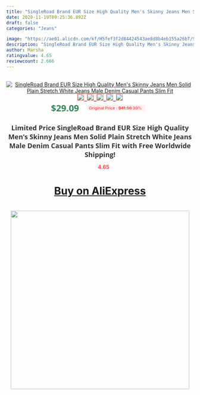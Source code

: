 ```yaml
---
title: "SingleRoad Brand EUR Size High Quality Men's Skinny Jeans Men Solid Plain Stretch White Jeans Male Denim Casual Pants Slim Fit"
date: 2020-11-19T09:25:36.892Z
draft: false
categories: "Jeans"

image: "https://ae01.alicdn.com/kf/H5fef3f2d84424543ae8d8b4eb155a26bT/SingleRoad-Brand-EUR-Size-High-Quality-Men-s-Skinny-Jeans-Men-Solid-Plain-Stretch-White-Jeans.jpg"
description: "SingleRoad Brand EUR Size High Quality Men's Skinny Jeans Men Solid Plain Stretch White Jeans Male Denim Casual Pants Slim Fit"
author: Marsha
ratingvalue: 4.65
reviewcount: 2.666
---
```

<br>
<div style="text-align: center;">
<a href="https://s.click.aliexpress.com/e/_A49xzx" target="_blank" rel="nofollow noopener noreferrer"><img alt="SingleRoad Brand EUR Size High Quality Men's Skinny Jeans Men Solid Plain Stretch White Jeans Male Denim Casual Pants Slim Fit" class="magnifier-image" src="https://ae01.alicdn.com/kf/H5fef3f2d84424543ae8d8b4eb155a26bT/SingleRoad-Brand-EUR-Size-High-Quality-Men-s-Skinny-Jeans-Men-Solid-Plain-Stretch-White-Jeans.jpg_640x640.jpg">
<br>
<img style="border:1px solid salmon" src="https://ae01.alicdn.com/kf/H5fef3f2d84424543ae8d8b4eb155a26bT/SingleRoad-Brand-EUR-Size-High-Quality-Men-s-Skinny-Jeans-Men-Solid-Plain-Stretch-White-Jeans.jpg_120x120.jpg">&nbsp;&nbsp;<img style="border:1px solid salmon" src="https://ae01.alicdn.com/kf/H8b440aff47c7451aa808383c9d9fb47ea/SingleRoad-Brand-EUR-Size-High-Quality-Men-s-Skinny-Jeans-Men-Solid-Plain-Stretch-White-Jeans.jpg_120x120.jpg">&nbsp;&nbsp;<img style="border:1px solid salmon" src="https://ae01.alicdn.com/kf/Hb0b21db6bb004d28b0413ecf1bfe6a7fN/SingleRoad-Brand-EUR-Size-High-Quality-Men-s-Skinny-Jeans-Men-Solid-Plain-Stretch-White-Jeans.jpg_120x120.jpg">&nbsp;&nbsp;<img style="border:1px solid salmon" src="https://ae01.alicdn.com/kf/H6c3da9dec9294a5997d0bea7eefb53c7o/SingleRoad-Brand-EUR-Size-High-Quality-Men-s-Skinny-Jeans-Men-Solid-Plain-Stretch-White-Jeans.jpg_120x120.jpg">&nbsp;&nbsp;<img style="border:1px solid salmon" src="https://ae01.alicdn.com/kf/Hf52360b274c64a3da275fee2f90438adG/SingleRoad-Brand-EUR-Size-High-Quality-Men-s-Skinny-Jeans-Men-Solid-Plain-Stretch-White-Jeans.jpg_120x120.jpg"></a></div><br0>
<div style="text-align: center;"><span style="background-color: white; border: 0px; box-sizing: border-box; color: seagreen; display: inline-block; font-family: &quot;open sans&quot; , &quot;arial&quot; , &quot;helvetica&quot; , sans-serif , &quot;heiti&quot;; font-size: 24px; font-stretch: inherit; font-weight: 700; line-height: inherit; margin: 0px 10px 0px 0px; padding: 0px; vertical-align: middle;">$29.09 </span>
<span style="background: rgb(255 , 241 , 241); border-radius: 3px; border: 0px; box-sizing: border-box; color: #ff4747; display: inline-block; font-family: inherit; font-size: 12px; font-stretch: inherit; font-style: inherit; font-variant: inherit; font-weight: 600; line-height: inherit; margin: 0px; padding: 2px 5px; transform: scale(0.9); vertical-align: middle;">Original Price : <b style="text-decoration: line-through;">$41.56 </b> 30%&nbsp;&nbsp;</span></div>
<h1 style="color: #333333; display: inline-block; font-family: &quot;open sans&quot; , &quot;arial&quot; , &quot;helvetica&quot; , sans-serif , &quot;heiti&quot;; font-size: 18px; font-stretch: inherit; font-weight: 700; text-align: center;">Limited Price SingleRoad Brand EUR Size High Quality Men's Skinny Jeans Men Solid Plain Stretch White Jeans Male Denim Casual Pants Slim Fit with Free Worldwide Shipping!</h1>
<div style="color: #ff4747; text-align: center;">
<img src="https://4.bp.blogspot.com/-M0ZcTcb-5uY/XleCXlxnR4I/AAAAAAAAAEc/OrjgMkXV1oMQFaCRZj5HQwOCBcu3w1FegCPcBGAYYCw/s1600/star.png" style="height: 15px;">&nbsp;<b>4.65</b></div>
<div class="button_cont" align="center"><a class="buynow_a" href="https://s.click.aliexpress.com/e/_A49xzx" target="_blank" rel="nofollow noopener noreferrer"><H1>Buy on AliExpress</H1></a></div><br>
<div class="separator" style="clear: both; text-align: center;">
<img src="https://lh3.googleusercontent.com/-pTy5HemUv9M/XlePHvY0dAI/AAAAAAAAAE4/0nX5iRUoIWY8eMW9Dpxeirr157OZliDIgCLcBGAsYHQ/s1600/badge.gif" width="480">
</div>
